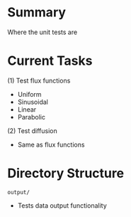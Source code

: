 # Summary
Where the unit tests are

# Current Tasks
(1) Test flux functions
- Uniform
- Sinusoidal
- Linear
- Parabolic

(2) Test diffusion
- Same as flux functions

# Directory Structure
`output/`
- Tests data output functionality

